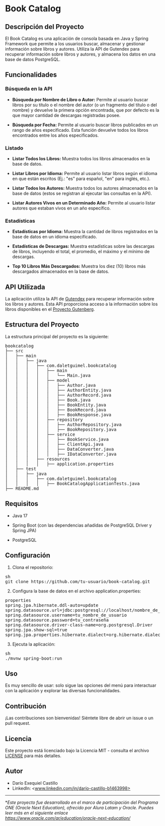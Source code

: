 # Book Catalog

## Descripción del Proyecto

El Book Catalog es una aplicación de consola basada en Java y Spring Framework que permite a los usuarios buscar, almacenar y gestionar información sobre libros y autores. Utiliza la API de Gutendex para recuperar información sobre libros y autores, y almacena los datos en una base de datos PostgreSQL.

## Funcionalidades

### Búsqueda en la API

  - **Búsqueda por Nombre de Libro o Autor:** Permite al usuario buscar libros por su título o el nombre del autor (o un fragmento del título o del nombre) y devuelve la primera opción encontrada, que por defecto es la que mayor cantidad de descargas registradas posee.

  - **Búsqueda por Fecha:** Permite al usuario buscar libros publicados en un rango de años especificado. Esta función devuelve todos los libros encontrados entre los años especificados.

### Listado

  - **Listar Todos los Libros:** Muestra todos los libros almacenados en la base de datos.

  - **Listar Libros por Idioma:** Permite al usuario listar libros según el idioma en que están escritos (Ej.: "es" para español, "en" para inglés, etc.).

  - **Listar Todos los Autores:** Muestra todos los autores almacenados en la base de datos (estos se registran al ejecutar las consultas en la API).

  - **Listar Autores Vivos en un Determinado Año:** Permite al usuario listar autores que estaban vivos en un año específico.

### Estadísticas

  - **Estadísticas por Idioma:** Muestra la cantidad de libros registrados en la base de datos en un idioma especificado.

  - **Estadísticas de Descargas:** Muestra estadísticas sobre las descargas de libros, incluyendo el total, el promedio, el máximo y el mínimo de descargas.

  - **Top 10 Libros Más Descargados:** Muestra los diez (10) libros más descargados almacenados en la base de datos.

## API Utilizada

La aplicación utiliza la API de [Gutendex](https://gutendex.com/) para recuperar información sobre los libros y autores. Esta API proporciona acceso a la información sobre los libros disponibles en el [Proyecto Gutenberg](https://www.gutenberg.org/).

## Estructura del Proyecto

La estructura principal del proyecto es la siguiente:

<pre>
bookcatalog
├── src
│   ├── main
│   │   ├── java
│   │   │   ├── com.daletguimel.bookcatalog
│   │   │   │   ├── main
│   │   │   │   │   └── Main.java
│   │   │   │   ├── model
│   │   │   │   │   ├── Author.java
│   │   │   │   │   ├── AuthorEntity.java
│   │   │   │   │   ├── AuthorRecord.java
│   │   │   │   │   ├── Book.java
│   │   │   │   │   ├── BookEntity.java
│   │   │   │   │   ├── BookRecord.java
│   │   │   │   │   ├── BookResponse.java
│   │   │   │   ├── repository
│   │   │   │   │   ├── AuthorRepository.java
│   │   │   │   │   ├── BookRepository.java
│   │   │   │   ├── service
│   │   │   │   │   ├── BookService.java
│   │   │   │   │   ├── ClientApi.java
│   │   │   │   │   ├── DataConverter.java
│   │   │   │   │   ├── IDataConverter.java
│   │   │   ├── resources
│   │   │   │   ├── application.properties
│   ├── test
│   │   ├── java
│   │   │   ├── com.daletguimel.bookcatalog
│   │   │   │   ├── BookCatalogApplicationTests.java
├── README.md
</pre>

## Requisitos
  - Java 17

  - Spring Boot (con las dependencias añadidas de PostgreSQL Driver y Spring JPA)

  - PostgreSQL

## Configuración

  1. Clona el repositorio:

<pre>sh
git clone https://github.com/tu-usuario/book-catalog.git
</pre>

  2. Configura la base de datos en el archivo application.properties:

<pre>properties
spring.jpa.hibernate.ddl-auto=update
spring.datasource.url=jdbc:postgresql://localhost/nombre_de_tu_database
spring.datasource.username=tu_nombre_de_usuario
spring.datasource.password=tu_contraseña
spring.datasource.driver-class-name=org.postgresql.Driver
spring.jpa.show-sql=true
spring.jpa.properties.hibernate.dialect=org.hibernate.dialect.PostgreSQLDialect
</pre>

  3. Ejecuta la aplicación:

<pre>sh
./mvnw spring-boot:run
</pre>

## Uso

Es muy sencillo de usar: solo sigue las opciones del menú para interactuar con la aplicación y explorar las diversas funcionalidades.

## Contribución

¡Las contribuciones son bienvenidas! Siéntete libre de abrir un issue o un pull request.

## Licencia

Este proyecto está licenciado bajo la Licencia MIT - consulta el archivo [LICENSE](LICENSE) para más detalles.

## Autor

  - Darío Exequiel Castillo
  - LinkedIn: <www.linkedin.com/in/darío-castillo-b1463998>

_ _ _

**Este proyecto fue desarrollado en el marco de participación del Programa ONE (Oracle Next Education), ofrecido por Alura Latam y Oracle. Puedes leer más en el siguiente enlace <https://www.oracle.com/ar/education/oracle-next-education/>*
